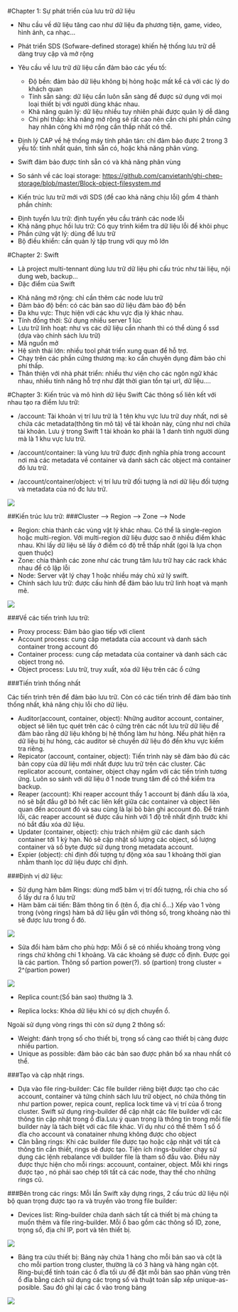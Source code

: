 #Chapter 1: Sự phát triển của lưu trữ dữ liệu

- Nhu cầu về dữ liệu tăng cao như dữ liệu đa phương tiện, game, video, hình ảnh, ca nhạc...
- Phát triển SDS (Sofware-defined storage)  khiến hệ thống lưu trữ dễ dàng truy cập và mở rộng
- Yêu cầu về lưu trữ dữ liệu cần đảm bảo các yếu tố: 
  + Độ bền: đảm bảo dữ liệu không bị hỏng hoặc mất kể cả với các lý do khách quan
  + Tính sẵn sàng: dữ liệu cần luôn sẵn sàng để được sử dụng với mọi loại thiết bị với người dùng khác nhau.
  + Khả năng quản lý: dữ liệu nhiều tuy nhiên phải được quản lý dễ dàng
  + Chi phí thấp: khả năng mở rộng sẽ rất cao nên cần chi phí phần cứng hay nhân công khi mở rộng cần thấp nhất có thể.
  
 - Định lý CAP về hệ thống máy tính phân tán: chỉ đảm bảo được 2 trong 3 yếu tố: tính nhất quán, tính sẵn có, hoặc khả năng phân vùng.
 - Swift đảm bảo được tính sẵn có và khả năng phân vùng
 - So sánh về các loại storage:
https://github.com/canvietanh/ghi-chep-storage/blob/master/Block-object-filesystem.md
- Kiến trúc lưu trữ mới với SDS (đề cao khả năng chịu lỗi) gồm 4 thành phần chính:
 + Định tuyến lưu trữ: định tuyến yêu cầu tránh các node lỗi
 + Khả năng phục hồi lưu trữ: Có quy trình kiểm tra dữ liệu lỗi để khôi phục
 + Phần cứng vật lý: dùng để lưu trữ
 + Bộ điều khiển: cần quản lý tập trung với quy mô lớn
 
#Chapter 2: Swift
- Là project multi-tennant dùng lưu trữ dữ liệu phi cấu trúc như tài liệu, nội dung web, backup...
- Đặc điểm của Swift
 + Khả năng mở rộng: chỉ cần thêm các node lưu trữ
 + Đảm bảo độ bền: có các bản sao dữ liệu đảm bảo độ bền
 + Đa khu vực: Thực hiện với các khu vực địa lý khác nhau.
 + Tính đồng thời: Sử dụng nhiều server 1 lúc
 + Lưu trữ linh hoạt: như vs các dữ liệu cần nhanh thì có thể dùng ổ ssd (dựa vào chính sách lưu trữ)
 + Mã nguồn mở
 + Hệ sinh thái lớn: nhiều tool phát triển xung quan để hỗ trợ.
 + Chạy trên các phần cứng thương mạ: ko cần chuyên dụng đảm bảo chi phí thấp.
 + Thân thiện với nhà phát triển: nhiều thư viện cho các ngôn ngữ khác nhau, nhiều tính năng hỗ trợ như đặt thời gian tồn tại url, dữ liệu....
 
#Chapter 3: Kiến trúc và mô hình dữ liệu Swift
Các thông số liên kết với nhau tạo ra điểm lưu trữ:

- /account: Tài khoản vị trí lưu trữ là 1 tên khu vực lưu trữ duy nhất, nơi sẽ chứa các metadata(thông tin mô tả) về tài khoản này, cũng như nơi chứa tài khoản. Lưu ý trong Swift 1 tài khoản ko phải là 1 danh tính người dùng mà là 1 khu vực lưu trữ.

- /account/container: là vùng lưu trữ được định nghĩa phía trong account nơi mà các metadata về container và danh sách các object mà container đó lưu trữ.

- /account/container/object: vị trí lưu trữ đối tượng là nơi dữ liệu đối tượng và metadata của nó đc lưu trữ.

<img src="http://i.imgur.com/y3Tyy9j.png">

##Kiến trúc lưu trữ:
###Cluster --> Region --> Zone --> Node

- Region: chia thành các vùng vật lý khác nhau. Có thể là single-region hoặc multi-region. Với multi-region dữ liệu được sao ở nhiều điểm khác nhau. Khi lấy dữ liệu sẽ lấy ở điểm có độ trễ thấp nhất (gọi là lựa chọn quen thuộc)
- Zone: chia thành các zone như các trung tâm lưu trữ hay các rack khác nhau để cô lập lỗi
- Node: Server vật lý chạy 1 hoặc nhiều máy chủ xử lý swift.
- Chính sách lưu trữ: được cấu hình để đảm bảo lưu trữ linh hoạt và mạnh mẽ.

<img src="http://i.imgur.com/8A9XBf6.png">

###Về các tiến trình lưu trữ:

- Proxy process: Đảm bảo giao tiếp với client
- Account process: cung cấp metadata của account và danh sách container trong account đó
- Container process: cung cấp metadata của container và danh sách các object trong nó.
- Object process: Lưu trữ, truy xuất, xóa dữ liệu trên các ổ cứng

###Tiến trình thống nhất

Các tiến trình trên để đảm bảo lưu trữ. Còn có các tiến trình để đảm bảo tính thống nhất, khả năng chịu lỗi cho dữ liệu.

- Auditor(account, container, object):  Những auditor account, container, object sẽ liên tục quét trên các ỏ cứng trên các nốt lưu trữ dữ liệu để đảm bảo rằng dữ liệu không bị hệ thống làm hư hỏng. Nếu phát hiện ra dữ liệu bị hư hỏng, các auditor sẽ chuyển dữ liệu đó đến khu vực kiểm tra riêng.
- Repicator (account, container, object): Tiến trình này sẽ đảm bảo đủ các bản copy của dữ liệu mới nhất được lưu trữ trên các cluster. Các replicator account, container, object chạy ngầm với các tiến trình tương ứng. Luôn so sánh với dữ liệu ở 1 node trung tâm để có thể kiểm tra backup.
- Reaper (account): Khi reaper account thấy 1 account bị đánh dấu là xóa, nó sẽ bắt đầu gỡ bỏ hết các liên kết giữa các container và object liên quan đến account đó và sau cùng là lại bỏ bản ghi account đó. Để tránh lỗi, các reaper account sẽ được cấu hình với 1 độ trễ nhất định trước khi nó bắt đầu xóa dữ liệu. 
- Updater (container, object): chịu trách nhiệm giữ các danh sách container tới 1 kỳ hạn. Nó sẽ cập nhật số lượng các object, số lượng container và số byte được sử dụng trong metadata account.
- Expier (object): chỉ định đối tượng tự động xóa sau 1 khoảng thời gian nhằm thanh lọc dữ liệu được chỉ định.

###Định vị dữ liệu:

- Sử dụng hàm băm Rings: dùng md5 băm vị trí đối tượng, rồi chia cho số ổ lấy dư ra ổ lưu trữ
- Hàm băm cải tiến: Băm thông tin ổ (tên ổ, địa chỉ ổ...) Xếp vào 1 vòng trong (vòng rings) hàm bă dữ liệu gần với thông số, trong khoảng nào thì sẽ được lưu trong ổ đó.

<img src="http://i.imgur.com/dUZln7t.png">

- Sửa đổi hàm băm cho phù hợp: Mỗi ổ sẽ có  nhiều khoảng trong vòng rings chứ không chi 1 khoảng. Và các khoảng sẽ được cố định. Được gọi là các partion.
Thông số partion power(?).
 số (partion) trong cluster = 2^(partion power)

<img src="http://i.imgur.com/lgkmL2H.png"> 

- Replica count:(Số bản sao) thường là 3.

- Replica locks: Khóa dữ liệu khi có sự dịch chuyển ổ.

Ngoài sử dụng vòng rings thì còn sử dụng 2 thông số:

- Weight: đánh trọng số cho thiết bị, trọng số càng cao thiết bị càng được nhiều partion.
- Unique as possible: đảm bảo các bản sao được phân bố xa nhau nhất có thể.

###Tạo và cập nhật rings.
- Dựa vào file ring-builder: Các file builder riêng biệt được tạo cho các account, container và tứng chính sách lưu trữ object, nó chứa thông tin như partion power, repica count, replica lock time và vị trí của ổ trong cluster. Swift sử dụng ring-builder để cập nhật các file builder với các thông tin cập nhật  trong ổ đĩa.Lưu ý quan trọng là thông tin trong mỗi file builder này là tách biệt với các file khác. Ví dụ như có thể thêm 1 số ổ đĩa cho account và conatainer nhưng không được cho object
- Cân bằng rings: Khi các builder file được tạo hoặc cập nhật với tất cả thông tin cần thiết, rings sẽ được tạo. Tiện ích rings-builder chạy sử dụng các lệnh rebalance với builder file là tham số đầu vào. Điều này được thực hiện cho mỗi rings: accouunt, container, object. Mỗi khi rings được tạo , nó phải sao chép tới tất cả các node, thay thế cho những  rings cũ.

###Bên trong các rings:
Mỗi lần Swift xây dựng rings, 2 cấu trúc dữ liệu nội bộ quan trọng được tạo ra và truyền vào trong file builder:

- Devices list: Ring-builder chứa danh sách tất cả thiết bị mà chúng ta muốn thêm và file ring-builder. Mỗi ổ bao gồm các thông số ID, zone, trọng số, địa chỉ IP, port và tên thiết bị.

<img src="http://i.imgur.com/9nNh5Pi.png">

- Bảng tra cứu thiết bị: Bảng này chứa 1 hàng cho mỗi bản sao và cột là cho mỗi partion trong cluster, thường là có 3 hàng và hàng ngàn cột. Ring-bui;để tính toán các ổ đĩa tối ưu để đặt mỗi bản sao phân vùng trên ổ đĩa bằng cách sử dụng các trọng số và thuật toán sắp xếp unique-as-posible. Sau đó ghi lại các ổ vào trong bảng

<img src="http://i.imgur.com/TWTHthh.png">